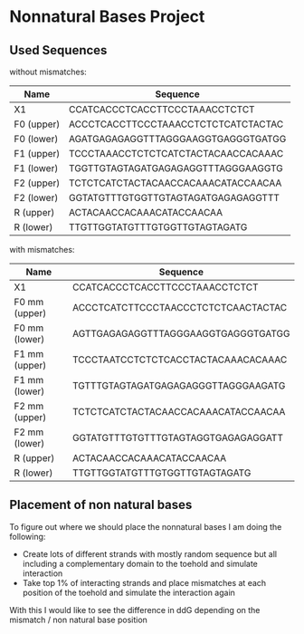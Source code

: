# Nonnatural Bases Project

## Used Sequences

without mismatches:

| Name        | Sequence    |
| ----------- | ----------- |
|X1           | CCATCACCCTCACCTTCCCTAAACCTCTCT  |
|F0 (upper)  | ACCCTCACCTTCCCTAAACCTCTCTCATCTACTAC |
|F0 (lower)  | AGATGAGAGAGGTTTAGGGAAGGTGAGGGTGATGG |
|F1 (upper)  | TCCCTAAACCTCTCTCATCTACTACAACCACAAAC |
|F1 (lower)  | TGGTTGTAGTAGATGAGAGAGGTTTAGGGAAGGTG |
|F2 (upper)  | TCTCTCATCTACTACAACCACAAACATACCAACAA |
|F2 (lower)  | GGTATGTTTGTGGTTGTAGTAGATGAGAGAGGTTT |
|R (upper)  | ACTACAACCACAAACATACCAACAA |
|R (lower)  | TTGTTGGTATGTTTGTGGTTGTAGTAGATG |

with mismatches:

| Name        | Sequence    |
| ----------- | ----------- |
|X1           | CCATCACCCTCACCTTCCCTAAACCTCTCT  |
|F0 mm (upper)  |ACCCTCATCTTCCCTAACCCTCTCTCAACTACTAC|
|F0 mm (lower)  |AGTTGAGAGAGGTTTAGGGAAGGTGAGGGTGATGG|
|F1 mm (upper)  |TCCCTAATCCTCTCTCACCTACTACAAACACAAAC|
|F1 mm (lower)  |TGTTTGTAGTAGATGAGAGAGGGTTAGGGAAGATG|
|F2 mm (upper)  |TCTCTCATCTACTACAACCACAAACATACCAACAA|
|F2 mm (lower)  |GGTATGTTTGTGTTTGTAGTAGGTGAGAGAGGATT|
|R (upper)  | ACTACAACCACAAACATACCAACAA |
|R (lower)  | TTGTTGGTATGTTTGTGGTTGTAGTAGATG |

## Placement of non natural bases
To figure out where we should place the nonnatural bases I am doing the following:
- Create lots of different strands with mostly random sequence but all including a complementary domain to the toehold and simulate interaction
- Take top 1% of interacting strands and place mismatches at each position of the toehold and simulate the interaction again

With this I would like to see the difference in ddG depending on the mismatch / non natural base position
